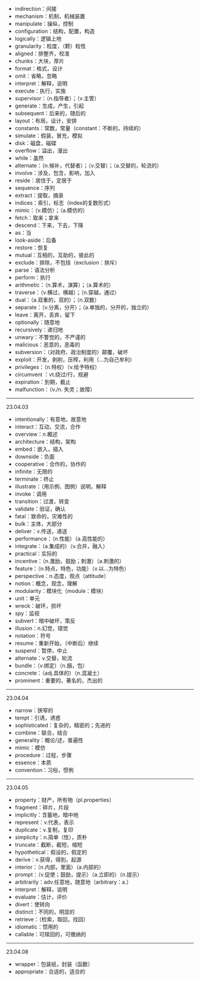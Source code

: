 - indirection：间接
- mechanism：机制，机械装置
- manipulate：操纵，控制
- configuration：结构，配置，构造
- logically：逻辑上地
- granularity：粒度，（颗）粒性
- aligned：排整齐，校准
- chunks：大块，厚片
- format：格式，设计
- omit：省略，忽略
- interpret：解释，说明
- execute：执行，实施
- supervisor：（n.指导者）；（v.主管）
- generate：生成，产生，引起
- subsequent：后来的，随后的
- layout：布局，设计，安排
- constants：常数，常量（constant：不断的，持续的）
- simulate：假装，冒充，模拟
- disk：磁盘，磁碟
- overflow：溢出，漫出
- while：虽然
- alternate：（n.候补，代替者）；（v.交替）；（a.交替的，轮流的）
- involve：涉及，包含，影响，加入
- reside：居住于，定居于
- sequence：序列
- extract：提取，摘录
- indices：索引，标志（index的复数形式）
- mimic：（v.模仿）；（a.模仿的）
- fetch：取来；拿来
- descend：下来，下去，下降
- as：当
- look-aside：后备
- restore：恢复
- mutual：互相的，互助的，彼此的
- exclude：排除，不包括（exclusion：排斥）
- parse：语法分析
- perform：执行
- arithmetic：（n.算术，演算）；（a.算术的）
- traverse：（v.横过，横越）；（n.穿越，通过）
- dual：（a.双重的，双的）；（n.双数）
- separate：（v.分离，分开）；（a.单独的，分开的，独立的）
- leave：离开，丢弃，留下
- optionally：随意地
- recursively：递归地
- unwary：不警觉的，不严谨的
- malicious：恶意的，恶毒的
- subversion：（对政府、政治制度的）颠覆，破坏
- exploit：开发，剥削，压榨，利用（...为自己牟利）
- privileges：（n.特权）（v.给予特权）
- circumvent ：vt.绕过/行，规避
- expiration：到期，截止
- malfunction：（v./n. 失灵；故障）

---

23.04.03

- intentionally：有意地，故意地
- interact：互动，交流，合作
- overview：n.概述
- architecture：结构，架构
- embed：嵌入，插入
- downside：负面
- cooperative：合作的，协作的
- infinite：无限的
- terminate：终止
- illustrate：（用示例、图例）说明，解释
- invoke：调用
- transition：过渡，转变
- validate：验证，确认
- fatal：致命的，灾难性的
- bulk：主体，大部分
- deliver：v.传送，递送
- performance：（n.性能）（a.高性能的）
- integrate：（a.集成的）（v.合并，融入）
- practical：实际的
- incentive：（n.激励，鼓励；刺激）（a.刺激的）
- feature：（n.特点，特色，功能）（v.以...为特色）
- perspective：n.态度，观点（attitude）
- notion：概念，观念，理解
- modularity：模块化（module：模块）
- unit：单元
- wreck：破环，损坏
- spy：监视
- subvert：暗中破坏，策反
- illusion：n.幻觉，错觉
- notation：符号
- resume：重新开始，（中断后）继续
- suspend：暂停，中止
- alternate：v.交替，轮流
- bundle：（v.绑定）（n.捆，包）
- concrete：（adj.具体的）（n.混凝土）
- prominent：重要的，著名的，杰出的

---

23.04.04

- narrow：狭窄的
- tempt：引诱，诱惑
- sophisticated：复杂的，精密的；先进的
- combine：联合，结合
- generality：概论/述，普遍性
- mimic：模仿
- procedure：过程，步骤
- essence：本质
- convention：习俗，惯例

---

23.04.05

- property：财产，所有物（pl.properties）
- fragment：碎片，片段
- implicitly：含蓄地，暗中地
- represent：v.代表，表示
- duplicate：v.复制，复印
- simplicity：n.简单（性），质朴
- truncate：截断，截短，缩短
- hypothetical：假设的，假定的
- derive：v.获得，得到，起源
- interior：（n.内部，里面）（a.内部的）
- prompt：（v.促使；鼓励，提示）（a.立即的）（n.提示）
- arbitrarily：adv.任意地，随意地（arbitrary：a.）
- interpret：解释，说明
- evaluate：估计，评价
- divert：使转向
- distinct：不同的，明显的
- retrieve：（检索，取回，找回）
- idiomatic：惯用的
- callable：可赎回的，可缴纳的

---

23.04.08

- wrapper：包装纸，封装（函数）
- appropriate：合适的，适合的